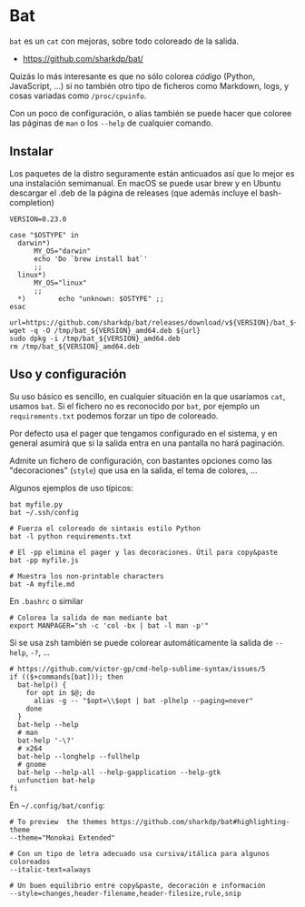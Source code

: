 # Bat

`bat` es un `cat` con mejoras, sobre todo coloreado de la salida.

-   https://github.com/sharkdp/bat/

Quizás lo más interesante es que no sólo colorea _código_ (Python, JavaScript, ...) si no también otro tipo de ficheros como Markdown, logs, y cosas variadas como `/proc/cpuinfo`.

Con un poco de configuración, o alias también se puede hacer que coloree las páginas de `man` o los `--help` de cualquier comando.

## Instalar

Los paquetes de la distro seguramente están anticuados así que lo mejor es una instalación semimanual. En macOS se puede usar brew y en Ubuntu descargar el .deb de la página de releases (que además incluye el bash-completion)

```
VERSION=0.23.0

case "$OSTYPE" in
  darwin*)
      MY_OS="darwin"
      echo 'Do `brew install bat`'
      ;;
  linux*)
      MY_OS="linux"
      ;;
  *)        echo "unknown: $OSTYPE" ;;
esac

url=https://github.com/sharkdp/bat/releases/download/v${VERSION}/bat_${VERSION}_amd64.deb
wget -q -O /tmp/bat_${VERSION}_amd64.deb ${url}
sudo dpkg -i /tmp/bat_${VERSION}_amd64.deb
rm /tmp/bat_${VERSION}_amd64.deb
```

## Uso y configuración

Su uso básico es sencillo, en cualquier situación en la que usaríamos `cat`, usamos `bat`. Si el fichero no es reconocido por `bat`, por ejemplo un `requirements.txt` podemos forzar un tipo de coloreado.

Por defecto usa el pager que tengamos configurado en el sistema, y en general asumirá que si la salida entra en una pantalla no hará paginación.

Admite un fichero de configuración, con bastantes opciones como las "decoraciones" (`style`) que usa en la salida, el tema de colores, ...

Algunos ejemplos de uso típicos:

```shell
bat myfile.py
bat ~/.ssh/config

# Fuerza el coloreado de sintaxis estilo Python
bat -l python requirements.txt

# El -pp elimina el pager y las decoraciones. Útil para copy&paste
bat -pp myfile.js

# Muestra los non-printable characters
bat -A myfile.md
```

En `.bashrc` o similar

```
# Colorea la salida de man mediante bat
export MANPAGER="sh -c 'col -bx | bat -l man -p'"
```

Si se usa zsh también se puede colorear automáticamente la salida de `--help`, `-?`, ...

```
# https://github.com/victor-gp/cmd-help-sublime-syntax/issues/5
if (($+commands[bat])); then
  bat-help() {
    for opt in $@; do
      alias -g -- "$opt=\\$opt | bat -plhelp --paging=never"
    done
  }
  bat-help --help
  # man
  bat-help '-\?'
  # x264
  bat-help --longhelp --fullhelp
  # gnome
  bat-help --help-all --help-gapplication --help-gtk
  unfunction bat-help
fi
```

En `~/.config/bat/config`:

```
# To preview  the themes https://github.com/sharkdp/bat#highlighting-theme
--theme="Monokai Extended"

# Con un tipo de letra adecuado usa cursiva/itálica para algunos coloreados
--italic-text=always

# Un buen equilibrio entre copy&paste, decoración e información
--style=changes,header-filename,header-filesize,rule,snip
```